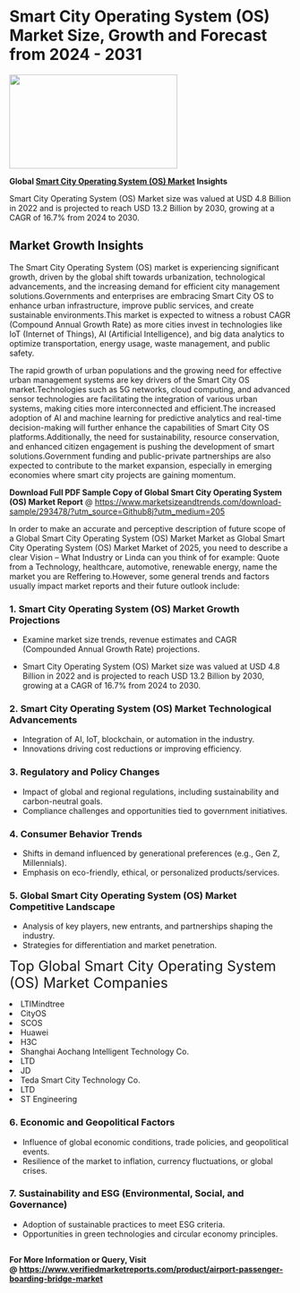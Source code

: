 <H1>Smart City Operating System (OS) Market Size, Growth and Forecast from 2024 - 2031</H1><img class="aligncenter size-medium wp-image-584254" src="https://thirdeyenews.in/wp-content/uploads/2024/09/Global-Market-Research-300x168.jpeg" alt="" width="300" height="168" /><p><strong>Global&nbsp;<a href="https://www.marketsizeandtrends.com/download-sample/293478/?utm_source=Github8j?utm_medium=205">Smart City Operating System (OS) Market</a> Insights</strong></p><p>Smart City Operating System (OS) Market size was valued at USD 4.8 Billion in 2022 and is projected to reach USD 13.2 Billion by 2030, growing at a CAGR of 16.7% from 2024 to 2030.</p><p><h2>Market Growth Insights</h2> <p>The Smart City Operating System (OS) market is experiencing significant growth, driven by the global shift towards urbanization, technological advancements, and the increasing demand for efficient city management solutions.Governments and enterprises are embracing Smart City OS to enhance urban infrastructure, improve public services, and create sustainable environments.This market is expected to witness a robust CAGR (Compound Annual Growth Rate) as more cities invest in technologies like IoT (Internet of Things), AI (Artificial Intelligence), and big data analytics to optimize transportation, energy usage, waste management, and public safety.</p> <p>The rapid growth of urban populations and the growing need for effective urban management systems are key drivers of the Smart City OS market.Technologies such as 5G networks, cloud computing, and advanced sensor technologies are facilitating the integration of various urban systems, making cities more interconnected and efficient.The increased adoption of AI and machine learning for predictive analytics and real-time decision-making will further enhance the capabilities of Smart City OS platforms.Additionally, the need for sustainability, resource conservation, and enhanced citizen engagement is pushing the development of smart solutions.Government funding and public-private partnerships are also expected to contribute to the market expansion, especially in emerging economies where smart city projects are gaining momentum.<p><span class=""><strong>Download Full PDF Sample Copy of Global Smart City Operating System (OS) Market Report</strong> @ <a href="https://www.marketsizeandtrends.com/download-sample/293478/?utm_source=Github8j?utm_medium=205" target="_blank">https://www.marketsizeandtrends.com/download-sample/293478/?utm_source=Github8j?utm_medium=205</a></span></p><p>In order to make an accurate and perceptive description of future scope of a Global&nbsp;Smart City Operating System (OS) Market Market as Global&nbsp;Smart City Operating System (OS) Market Market of 2025, you need to describe a clear Vision &ndash; What Industry or Linda can you think of for example: Quote from a Technology, healthcare, automotive, renewable energy, name the market you are Reffering to.However, some general trends and factors usually impact market reports and their future outlook include:</p><h3>1.&nbsp;<strong>Smart City Operating System (OS) Market Growth Projections</strong></h3><ul><li>Examine market size trends, revenue estimates and CAGR (Compounded Annual Growth Rate) projections.</li><li><p>Smart City Operating System (OS) Market size was valued at USD 4.8 Billion in 2022 and is projected to reach USD 13.2 Billion by 2030, growing at a CAGR of 16.7% from 2024 to 2030.</p></li></ul><h3>2.&nbsp;<strong>Smart City Operating System (OS) Market Technological Advancements</strong></h3><ul><li>Integration of AI, IoT, blockchain, or automation in the industry.</li><li>Innovations driving cost reductions or improving efficiency.</li></ul><h3>3.&nbsp;<strong>Regulatory and Policy Changes</strong></h3><ul><li>Impact of global and regional regulations, including sustainability and carbon-neutral goals.</li><li>Compliance challenges and opportunities tied to government initiatives.</li></ul><h3>4.&nbsp;<strong>Consumer Behavior Trends</strong></h3><ul><li>Shifts in demand influenced by generational preferences (e.g., Gen Z, Millennials).</li><li>Emphasis on eco-friendly, ethical, or personalized products/services.</li></ul><h3>5.&nbsp;<strong>Global Smart City Operating System (OS) Market Competitive Landscape</strong></h3><ul><li>Analysis of key players, new entrants, and partnerships shaping the industry.</li><li>Strategies for differentiation and market penetration.</li></ul><p data-pm-slice="1 1 []"><span style="color: inherit; font-family: inherit; font-size: 25px;">Top Global Smart City Operating System (OS) Market Companies</span></p><div class="" data-test-id=""><p><li>LTIMindtree</li><li> CityOS</li><li> SCOS</li><li> Huawei</li><li> H3C</li><li> Shanghai Aochang Intelligent Technology Co.</li><li> LTD</li><li> JD</li><li> Teda Smart City Technology Co.</li><li> LTD</li><li> ST Engineering</li></p></div><h3>6.&nbsp;<strong>Economic and Geopolitical Factors</strong></h3><ul><li>Influence of global economic conditions, trade policies, and geopolitical events.</li><li>Resilience of the market to inflation, currency fluctuations, or global crises.</li></ul><h3>7.&nbsp;<strong>Sustainability and ESG (Environmental, Social, and Governance)</strong></h3><ul><li>Adoption of sustainable practices to meet ESG criteria.</li><li>Opportunities in green technologies and circular economy principles.</li></ul><h2><strong style="font-size: 14px;">For More Information or Query, Visit @&nbsp;</strong><a style="background-color: #ffffff; font-size: 14px;" href="https://www.marketsizeandtrends.com/report/smart-city-operating-system-os-market/" target="_blank">https://www.verifiedmarketreports.com/product/airport-passenger-boarding-bridge-market</a></h2>